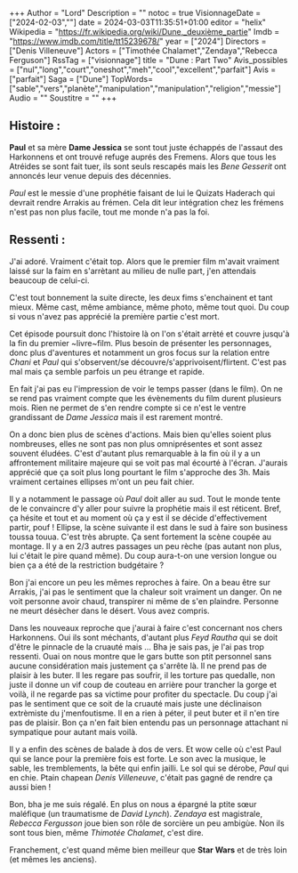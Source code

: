 +++
Author = "Lord"
Description = ""
notoc = true
VisionnageDate = ["2024-02-03",""]
date = 2024-03-03T11:35:51+01:00
editor = "helix"
Wikipedia = "https://fr.wikipedia.org/wiki/Dune,_deuxième_partie"
Imdb = "https://www.imdb.com/title/tt15239678/"
year = ["2024"]
Directors = ["Denis Villeneuve"]
Actors = ["Timothée Chalamet","Zendaya","Rebecca Ferguson"]
RssTag = ["visionnage"]
title = "Dune : Part Two"
Avis_possibles = ["nul","long","court","oneshot","meh","cool","excellent","parfait"]
Avis = ["parfait"] 
Saga = ["Dune"]
TopWords=["sable","vers","planète","manipulation","manipulation","religion","messie"]
Audio = ""
Soustitre = ""
+++
## Histoire : 
**Paul** et sa mère **Dame Jessica** se sont tout juste échappés de l'assaut des Harkonnens et ont trouvé refuge auprés des Fremens.
Alors que tous les Atréides se sont fait tuer, ils sont seuls rescapés mais les *Bene Gesserit* ont annoncés leur venue depuis des décennies.

*Paul* est le messie d'une prophétie faisant de lui le Quizats Haderach qui devrait rendre Arrakis au frémen.
Cela dit leur intégration chez les frémens n'est pas non plus facile, tout me monde n'a pas la foi.

## Ressenti :
J'ai adoré.
Vraiment c'était top.
Alors que le premier film m'avait vraiment laissé sur la faim en s'arrètant au milieu de nulle part, j'en attendais beaucoup de celui-ci.

C'est tout bonnement la suite directe, les deux fims s'enchainent et tant mieux.
Même cast, même ambiance, même photo, même tout quoi.
Du coup si vous n'avez pas apprécié la première partie c'est mort.

Cet épisode poursuit donc l'histoire là on l'on s'était arrèté et couvre jusqu'à la fin du premier ~livre~film.
Plus besoin de présenter les personnages, donc plus d'aventures et notamment un gros focus sur la relation entre *Chani* et *Paul* qui s'observent/se découvre/s'apprivoisent/flirtent.
C'est pas mal mais ça semble parfois un peu étrange et rapide.

En fait j'ai pas eu l'impression de voir le temps passer (dans le film).
On ne se rend pas vraiment compte que les évènements du film durent plusieurs mois.
Rien ne permet de s'en rendre compte si ce n'est le ventre grandissant de *Dame Jessica* mais il est rarement montré.

On a donc bien plus de scènes d'actions.
Mais bien qu'elles soient plus nombreuses, elles ne sont pas non plus omniprésentes et sont assez souvent éludées.
C'est d'autant plus remarquable à la fin où il y a un affrontement militaire majeure qui se voit pas mal écourté à l'écran.
J'aurais apprécié que ça soit plus long pourtant le film s'approche des 3h.
Mais vraiment certaines ellipses m'ont un peu fait chier.

Il y a notamment le passage où *Paul* doit aller au sud.
Tout le monde tente de le convaincre d'y aller pour suivre la prophétie mais il est réticent.
Bref, ça hésite et tout et au moment où ça y est il se décide d'effectivement partir, pouf !
Ellipse, la scène suivante il est dans le sud à faire son business toussa touua.
C'est très abrupte.
Ça sent fortement la scène coupée au montage.
Il y a en 2/3 autres passages un peu rèche (pas autant non plus, lui c'était le pire quand même).
Du coup aura-t-on une version longue ou bien ça a été de la restriction budgétaire ?

Bon j'ai encore un peu les mêmes reproches à faire.
On a beau être sur Arrakis, j'ai pas le sentiment que la chaleur soit vraiment un danger.
On ne voit personne avoir chaud, transpirer ni même de s'en plaindre.
Personne ne meurt désècher dans le désert.
Vous avez compris.

Dans les nouveaux reproche que j'aurai à faire c'est concernant nos chers Harkonnens.
Oui ils sont méchants, d'autant plus *Feyd Rautha* qui se doit d'être le pinnacle de la cruauté mais …
Bha je sais pas, je l'ai pas trop ressenti.
Ouai on nous montre que le gars butte son ptit personnel sans aucune considération mais justement ça s'arrête là.
Il ne prend pas de plaisir à les buter.
Il les regare pas soufrir, il les torture pas quedalle, non juste il donne un vif coup de couteau en arrière pour trancher la gorge et voilà, il ne regarde pas sa victime pour profiter du spectacle.
Du coup j'ai pas le sentiment que ce soit de la cruauté mais juste une déclinaison extrèmiste du j'menfoutisme.
Il en a rien à péter, il peut buter et il n'en tire pas de plaisir.
Bon ça n'en fait bien entendu pas un personnage attachant ni sympatique pour autant mais voilà.

Il y a enfin des scènes de balade à dos de vers.
Et wow celle où c'est Paul qui se lance pour la première fois est forte.
Le son avec la musique, le sable, les tremblements, la bête qui enfin jailli.
Le sol qui se dérobe, *Paul* qui en chie.
Ptain chapean *Denis Villeneuve*, c'était pas gagné de rendre ça aussi bien !

Bon, bha je me suis régalé.
En plus on nous a épargné la ptite sœur maléfique (un traumatisme de *David Lynch*).
*Zendaya* est magistrale, *Rebecca Fergusson* joue bien son rôle de sorcière un peu ambigùe.
Non ils sont tous bien, même *Thimotée Chalamet*, c'est dire.

Franchement, c'est quand même bien meilleur que **Star Wars** et de très loin (et mêmes les anciens).
